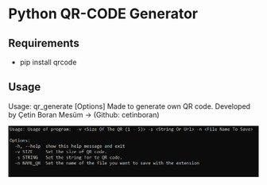 # Python QR-CODE Generator

## Requirements

* pip install qrcode

## Usage
Usage: qr_generate [Options]
    Made to generate own QR code.
    Developed by Çetin Boran Mesüm -> (Github: cetinboran)

<img src="QRCODE.PNG" title="Optional title">

